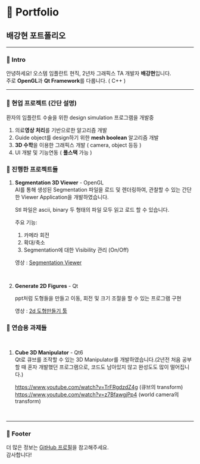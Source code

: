 # 🎨 Portfolio

## 배강현 포트폴리오

---

### 👋 Intro

안녕하세요! 오스템 임플란트 현직, 2년차 그래픽스 TA 개발자 **배강현**입니다.  
주로 **OpenGL**과 **Qt Framework**를 다룹니다. ( C++ )

---


### 📂 현업 프로젝트 (간단 설명)
환자의 임플란트 수술을 위한 design simulation 프로그램을 개발중
1. 의료**영상 처리**를 기반으로한 알고리즘 개발
2. Guide object를 design하기 위한 **mesh boolean** 알고리즘 개발
3. **3D 수학**을 이용한 그래픽스 개발 ( camera, object 등등 )
4. UI 개발 및 기능연동 ( **풀스택** 가능 )





### 📂 진행한 프로젝트들


1. **Segmentation 3D Viewer** - OpenGL  
   AI를 통해 생성된 Segmentation 파일을 로드 및 렌더링하여, 관찰할 수 있는 간단한 Viewer Application을 개발하였습니다.

   Stl 파일은 ascii, binary 두 형태의 파일 모두 읽고 로드 할 수 있습니다.


   주요 기능:  
   1) 카메라 회전  
   2) 확대/축소  
   3) Segmentation에 대한 Visibility 관리 (On/Off)
      
   영상 : [Segmentation Viewer](https://github.com/user-attachments/assets/7a594fa0-2d65-4fac-a01b-aa1d0c40eee3)



<br>
   


2. **Generate 2D Figures** - Qt
   
   ppt처럼 도형들을 만들고 이동, 회전 및 크기 조절을 할 수 있는 프로그램 구현

   영상 : [2d 도형만들기 툴](https://github.com/user-attachments/assets/29cffb28-d170-44e4-82e9-4761407d0e8d)



### 📂 연습용 과제들


<br>


1. **Cube 3D Manipulator** - Qt6  
   Qt로 큐브를 조작할 수 있는 3D Manipulator를 개발하였습니다.(2년전 처음 공부할 때 혼자 개발했던 프로그램으로, 코드도 남아있지 않고 완성도도 많이 떨어집니다.)
   
   https://www.youtube.com/watch?v=TrFRgdzdZ4g    (큐브의 transform)  
   https://www.youtube.com/watch?v=z7BfawgjPp4    (world camera의 transform)


<br>

---

### 🌟 Footer

더 많은 정보는 [GitHub 프로필](https://github.com/brianbae00)을 참고해주세요.  
감사합니다!
